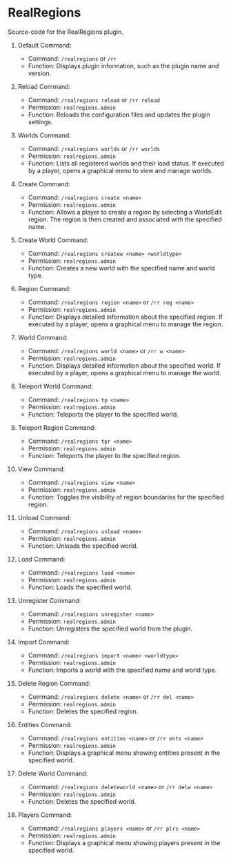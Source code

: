 # RealRegions
Source-code for the RealRegions plugin.

1. Default Command:
   - Command: `/realregions` or `/rr`
   - Function: Displays plugin information, such as the plugin name and version.

2. Reload Command:
   - Command: `/realregions reload` or `/rr reload`
   - Permission: `realregions.admin`
   - Function: Reloads the configuration files and updates the plugin settings.

3. Worlds Command:
   - Command: `/realregions worlds` or `/rr worlds`
   - Permission: `realregions.admin`
   - Function: Lists all registered worlds and their load status. If executed by a player, opens a graphical menu to view and manage worlds.

4. Create Command:
   - Command: `/realregions create <name>`
   - Permission: `realregions.admin`
   - Function: Allows a player to create a region by selecting a WorldEdit region. The region is then created and associated with the specified name.

5. Create World Command:
   - Command: `/realregions createw <name> <worldtype>`
   - Permission: `realregions.admin`
   - Function: Creates a new world with the specified name and world type.

6. Region Command:
   - Command: `/realregions region <name>` or `/rr reg <name>`
   - Permission: `realregions.admin`
   - Function: Displays detailed information about the specified region. If executed by a player, opens a graphical menu to manage the region.

7. World Command:
   - Command: `/realregions world <name>` or `/rr w <name>`
   - Permission: `realregions.admin`
   - Function: Displays detailed information about the specified world. If executed by a player, opens a graphical menu to manage the world.

8. Teleport World Command:
   - Command: `/realregions tp <name>`
   - Permission: `realregions.admin`
   - Function: Teleports the player to the specified world.

9. Teleport Region Command:
   - Command: `/realregions tpr <name>`
   - Permission: `realregions.admin`
   - Function: Teleports the player to the specified region.

10. View Command:
    - Command: `/realregions view <name>`
    - Permission: `realregions.admin`
    - Function: Toggles the visibility of region boundaries for the specified region.

11. Unload Command:
    - Command: `/realregions unload <name>`
    - Permission: `realregions.admin`
    - Function: Unloads the specified world.

12. Load Command:
    - Command: `/realregions load <name>`
    - Permission: `realregions.admin`
    - Function: Loads the specified world.

13. Unregister Command:
    - Command: `/realregions unregister <name>`
    - Permission: `realregions.admin`
    - Function: Unregisters the specified world from the plugin.

14. Import Command:
    - Command: `/realregions import <name> <worldtype>`
    - Permission: `realregions.admin`
    - Function: Imports a world with the specified name and world type.

15. Delete Region Command:
    - Command: `/realregions delete <name>` or `/rr del <name>`
    - Permission: `realregions.admin`
    - Function: Deletes the specified region.

16. Entities Command:
    - Command: `/realregions entities <name>` or `/rr ents <name>`
    - Permission: `realregions.admin`
    - Function: Displays a graphical menu showing entities present in the specified world.

17. Delete World Command:
    - Command: `/realregions deleteworld <name>` or `/rr delw <name>`
    - Permission: `realregions.admin`
    - Function: Deletes the specified world.

18. Players Command:
    - Command: `/realregions players <name>` or `/rr plrs <name>`
    - Permission: `realregions.admin`
    - Function: Displays a graphical menu showing players present in the specified world.
